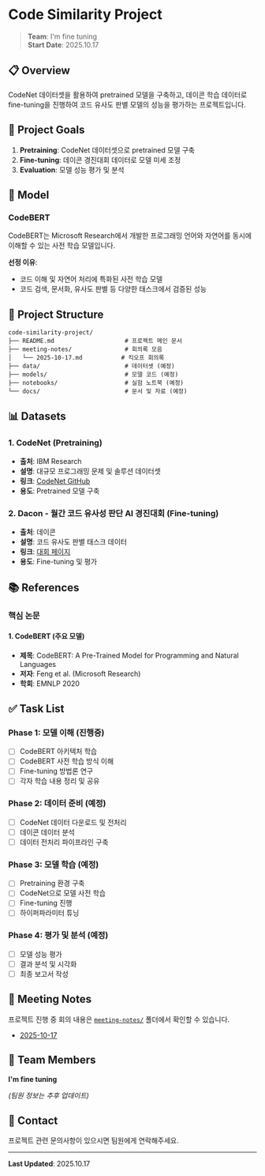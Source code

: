# Code Similarity Project

> **Team**: I'm fine tuning  
> **Start Date**: 2025.10.17

## 📋 Overview

CodeNet 데이터셋을 활용하여 pretrained 모델을 구축하고, 데이콘 학습 데이터로 fine-tuning을 진행하여 코드 유사도 판별 모델의 성능을 평가하는 프로젝트입니다.

## 🎯 Project Goals

1. **Pretraining**: CodeNet 데이터셋으로 pretrained 모델 구축
2. **Fine-tuning**: 데이콘 경진대회 데이터로 모델 미세 조정
3. **Evaluation**: 모델 성능 평가 및 분석

## 🤖 Model

### CodeBERT

CodeBERT는 Microsoft Research에서 개발한 프로그래밍 언어와 자연어를 동시에 이해할 수 있는 사전 학습 모델입니다.

**선정 이유**:
- 코드 이해 및 자연어 처리에 특화된 사전 학습 모델
- 코드 검색, 문서화, 유사도 판별 등 다양한 태스크에서 검증된 성능


## 📂 Project Structure

```
code-similarity-project/
├── README.md                    # 프로젝트 메인 문서
├── meeting-notes/               # 회의록 모음
│   └── 2025-10-17.md           # 킥오프 회의록
├── data/                        # 데이터셋 (예정)
├── models/                      # 모델 코드 (예정)
├── notebooks/                   # 실험 노트북 (예정)
└── docs/                        # 문서 및 자료 (예정)
```

## 📊 Datasets

### 1. CodeNet (Pretraining)
- **출처**: IBM Research
- **설명**: 대규모 프로그래밍 문제 및 솔루션 데이터셋
- **링크**: [CodeNet GitHub](https://github.com/IBM/Project_CodeNet/blob/main/README.md#directory-structure-and-naming-convention)
- **용도**: Pretrained 모델 구축

### 2. Dacon - 월간 코드 유사성 판단 AI 경진대회 (Fine-tuning)
- **출처**: 데이콘
- **설명**: 코드 유사도 판별 태스크 데이터
- **링크**: [대회 페이지](https://dacon.io/competitions/official/235900/overview/description)
- **용도**: Fine-tuning 및 평가

## 📚 References

### 핵심 논문

#### 1. CodeBERT (주요 모델)
- **제목**: CodeBERT: A Pre-Trained Model for Programming and Natural Languages
- **저자**: Feng et al. (Microsoft Research)
- **학회**: EMNLP 2020


## ✅ Task List

### Phase 1: 모델 이해 (진행중)
- [ ] CodeBERT 아키텍처 학습
- [ ] CodeBERT 사전 학습 방식 이해
- [ ] Fine-tuning 방법론 연구
- [ ] 각자 학습 내용 정리 및 공유

### Phase 2: 데이터 준비 (예정)
- [ ] CodeNet 데이터 다운로드 및 전처리
- [ ] 데이콘 데이터 분석
- [ ] 데이터 전처리 파이프라인 구축

### Phase 3: 모델 학습 (예정)
- [ ] Pretraining 환경 구축
- [ ] CodeNet으로 모델 사전 학습
- [ ] Fine-tuning 진행
- [ ] 하이퍼파라미터 튜닝

### Phase 4: 평가 및 분석 (예정)
- [ ] 모델 성능 평가
- [ ] 결과 분석 및 시각화
- [ ] 최종 보고서 작성

## 📝 Meeting Notes

프로젝트 진행 중 회의 내용은 [`meeting-notes/`](./meeting-notes/) 폴더에서 확인할 수 있습니다.

- [2025-10-17](./meeting-notes/2025-10-17.md)

## 👥 Team Members

**I'm fine tuning** 

_(팀원 정보는 추후 업데이트)_

## 📌 Contact

프로젝트 관련 문의사항이 있으시면 팀원에게 연락해주세요.

---

**Last Updated**: 2025.10.17
